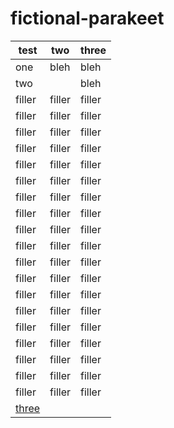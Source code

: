 # fictional-parakeet

test | two | three
--- | --- | ---
<a id='one'>one</a> | bleh | bleh
<a id='two'>two</a> | | bleh
filler | filler | filler
filler | filler | filler
filler | filler | filler
filler | filler | filler
filler | filler | filler
filler | filler | filler
filler | filler | filler
filler | filler | filler
filler | filler | filler
filler | filler | filler
filler | filler | filler
filler | filler | filler
filler | filler | filler
filler | filler | filler
filler | filler | filler
filler | filler | filler
filler | filler | filler
filler | filler | filler
filler | filler | filler
[three](#three) | | 
